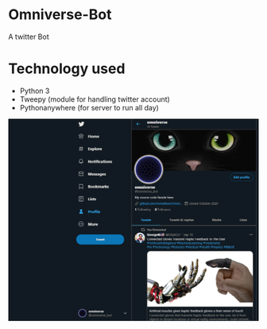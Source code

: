 # Omniverse-Bot
A twitter Bot

# Technology used

* Python 3
* Tweepy (module for handling twitter account)
* Pythonanywhere (for server to run all day)

![twiiter account of omniverse_bot](Screenshot.png)
